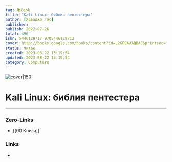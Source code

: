 ```yaml
---
tag: 📚Book
title: "Kali Linux: библия пентестера"
author: [Хаваджа Гас]
publisher: 
publish: 2022-07-26
total: 496
isbn: 5446129717 9785446129713
cover: http://books.google.com/books/content?id=L2GFEAAAQBAJ&printsec=frontcover&img=1&zoom=1&edge=curl&source=gbs_api
status: Читаю
created: 2023-08-22 13:19:54
updated: 2023-08-22 13:19:54
category: Computers
---
```


![cover|150](http://books.google.com/books/content?id=L2GFEAAAQBAJ&printsec=frontcover&img=1&zoom=1&edge=curl&source=gbs_api)

# Kali Linux: библия пентестера

___
### Zero-Links
- [[00 Книги]]

### Links
-